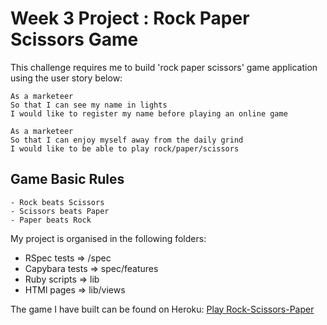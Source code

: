 # Week 3 Project : Rock Paper Scissors Game

This challenge requires me to build 'rock paper scissors' game application using the user story below:

```
As a marketeer
So that I can see my name in lights
I would like to register my name before playing an online game

As a marketeer
So that I can enjoy myself away from the daily grind
I would like to be able to play rock/paper/scissors
```

## Game Basic Rules
```
- Rock beats Scissors
- Scissors beats Paper
- Paper beats Rock
```

My project is organised in the following folders:
- RSpec tests =>  /spec
- Capybara tests =>  spec/features
- Ruby scripts => lib
- HTMl pages => lib/views


The game I have built can be found on Heroku:
[Play Rock-Scissors-Paper](https://rockpaperscissorgame.herokuapp.com/)
